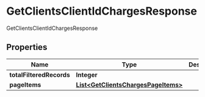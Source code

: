 

# GetClientsClientIdChargesResponse

GetClientsClientIdChargesResponse
## Properties

Name | Type | Description | Notes
------------ | ------------- | ------------- | -------------
**totalFilteredRecords** | **Integer** |  |  [optional]
**pageItems** | [**List&lt;GetClientsChargesPageItems&gt;**](GetClientsChargesPageItems.md) |  |  [optional]



